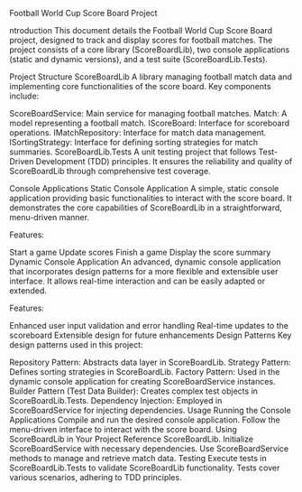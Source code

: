 
Football World Cup Score Board Project

ntroduction
This document details the Football World Cup Score Board project, designed to track and display scores for football matches. The project consists of a core library (ScoreBoardLib), two console applications (static and dynamic versions), and a test suite (ScoreBoardLib.Tests).

Project Structure
ScoreBoardLib
A library managing football match data and implementing core functionalities of the score board. Key components include:

ScoreBoardService: Main service for managing football matches.
Match: A model representing a football match.
IScoreBoard: Interface for scoreboard operations.
IMatchRepository: Interface for match data management.
ISortingStrategy: Interface for defining sorting strategies for match summaries.
ScoreBoardLib.Tests
A unit testing project that follows Test-Driven Development (TDD) principles. It ensures the reliability and quality of ScoreBoardLib through comprehensive test coverage.

Console Applications
Static Console Application
A simple, static console application providing basic functionalities to interact with the score board. It demonstrates the core capabilities of ScoreBoardLib in a straightforward, menu-driven manner.

Features:

Start a game
Update scores
Finish a game
Display the score summary
Dynamic Console Application
An advanced, dynamic console application that incorporates design patterns for a more flexible and extensible user interface. It allows real-time interaction and can be easily adapted or extended.

Features:

Enhanced user input validation and error handling
Real-time updates to the scoreboard
Extensible design for future enhancements
Design Patterns
Key design patterns used in this project:

Repository Pattern: Abstracts data layer in ScoreBoardLib.
Strategy Pattern: Defines sorting strategies in ScoreBoardLib.
Factory Pattern: Used in the dynamic console application for creating ScoreBoardService instances.
Builder Pattern (Test Data Builder): Creates complex test objects in ScoreBoardLib.Tests.
Dependency Injection: Employed in ScoreBoardService for injecting dependencies.
Usage
Running the Console Applications
Compile and run the desired console application.
Follow the menu-driven interface to interact with the score board.
Using ScoreBoardLib in Your Project
Reference ScoreBoardLib.
Initialize ScoreBoardService with necessary dependencies.
Use ScoreBoardService methods to manage and retrieve match data.
Testing
Execute tests in ScoreBoardLib.Tests to validate ScoreBoardLib functionality. Tests cover various scenarios, adhering to TDD principles.
